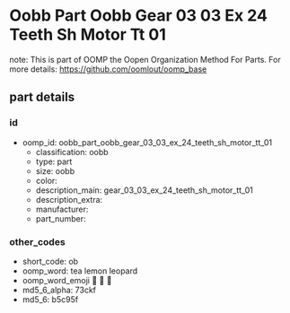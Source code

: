 # Oobb Part Oobb Gear 03 03 Ex 24 Teeth Sh Motor Tt 01  

note: This is part of OOMP the Oopen Organization Method For Parts. For more details: https://github.com/oomlout/oomp_base

##  part details





### id
* oomp_id: oobb_part_oobb_gear_03_03_ex_24_teeth_sh_motor_tt_01
  * classification: oobb
  * type: part
  * size: oobb
  * color: 
  * description_main: gear_03_03_ex_24_teeth_sh_motor_tt_01
  * description_extra: 
  * manufacturer: 
  * part_number: 

### other_codes
* short_code: ob
* oomp_word: tea lemon leopard
* oomp_word_emoji :tea: :lemon: :leopard:
* md5_6_alpha: 73ckf
* md5_6: b5c95f